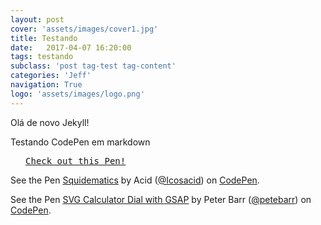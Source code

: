 ```yaml
---
layout: post
cover: 'assets/images/cover1.jpg'
title: Testando
date:   2017-04-07 16:20:00
tags: testando
subclass: 'post tag-test tag-content'
categories: 'Jeff'
navigation: True
logo: 'assets/images/logo.png'
---
```



Olá de novo Jekyll!

Testando CodePen em markdown

<pre class="codepen" data-height="470" data-type="result" data-href="kjmBd" data-user="andymcfee" data-safe="true"> <code> </code> <a href="http://codepen.io/andymcfee/pen/kjmBd">Check out this Pen!</a> </pre>
<script src="http://codepen.io/assets/embed/ei.js"> </script>

<p data-height="265" data-theme-id="0" data-slug-hash="VbeyZO" data-default-tab="result" data-user="Icosacid" data-embed-version="2" data-pen-title="Squidematics" class="codepen">See the Pen <a href="https://codepen.io/Icosacid/pen/VbeyZO/">Squidematics</a> by Acid (<a href="http://codepen.io/Icosacid">@Icosacid</a>) on <a href="http://codepen.io">CodePen</a>.</p>
<script src="https://production-assets.codepen.io/assets/embed/ei.js"></script>

<p data-height="400" data-theme-id="0" data-slug-hash="rmOJQW" data-default-tab="js,result" data-user="petebarr" data-embed-version="2" data-pen-title="SVG Calculator Dial with GSAP" class="codepen">See the Pen <a href="https://codepen.io/petebarr/pen/rmOJQW/">SVG Calculator Dial with GSAP</a> by Peter Barr (<a href="http://codepen.io/petebarr">@petebarr</a>) on <a href="http://codepen.io">CodePen</a>.</p>
<script src="https://production-assets.codepen.io/assets/embed/ei.js"></script>
